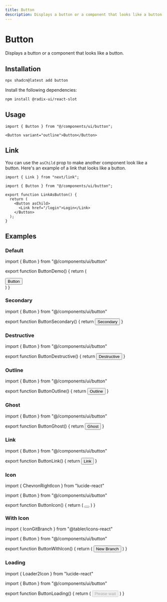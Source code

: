 ```yaml
---
title: Button
description: Displays a button or a component that looks like a button.
---
```


# Button

Displays a button or a component that looks like a button.

## Installation

```bash
npx shadcn@latest add button
```

Install the following dependencies:

```bash
npm install @radix-ui/react-slot
```

## Usage

```tsx
import { Button } from "@/components/ui/button";
```

```tsx
<Button variant="outline">Button</Button>
```

## Link

You can use the `asChild` prop to make another component look like a button. Here's an example of a link that looks like a button.

```tsx showLineNumbers
import { Link } from "next/link";

import { Button } from "@/components/ui/button";

export function LinkAsButton() {
  return (
    <Button asChild>
      <Link href="/login">Login</Link>
    </Button>
  );
}
```

## Examples

### Default

import { Button } from "@/components/ui/button"

export function ButtonDemo() {
return (
<div className="flex flex-wrap items-center gap-2 md:flex-row">
<Button>Button</Button>
</div>
)
}

### Secondary

import { Button } from "@/components/ui/button"

export function ButtonSecondary() {
return <Button variant="secondary">Secondary</Button>
}

### Destructive

import { Button } from "@/components/ui/button"

export function ButtonDestructive() {
return <Button variant="destructive">Destructive</Button>
}

### Outline

import { Button } from "@/components/ui/button"

export function ButtonOutline() {
return <Button variant="outline">Outline</Button>
}

### Ghost

import { Button } from "@/components/ui/button"

export function ButtonGhost() {
return <Button variant="ghost">Ghost</Button>
}

### Link

import { Button } from "@/components/ui/button"

export function ButtonLink() {
return <Button variant="link">Link</Button>
}

### Icon

import { ChevronRightIcon } from "lucide-react"

import { Button } from "@/components/ui/button"

export function ButtonIcon() {
return (
<Button variant="secondary" size="icon" className="size-8">
<ChevronRightIcon />
</Button>
)
}

### With Icon

import { IconGitBranch } from "@tabler/icons-react"

import { Button } from "@/components/ui/button"

export function ButtonWithIcon() {
return (
<Button variant="outline" size="sm">
<IconGitBranch /> New Branch
</Button>
)
}

### Loading

import { Loader2Icon } from "lucide-react"

import { Button } from "@/components/ui/button"

export function ButtonLoading() {
return (
<Button size="sm" disabled>
<Loader2Icon className="animate-spin" />
Please wait
</Button>
)
}
